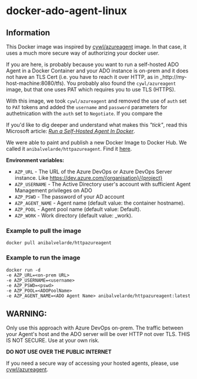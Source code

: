 # docker-ado-agent-linux

## Information

This Docker image was inspired by [cywl/azureagent](https://hub.docker.com/r/cywl/azureagent) image. In that case, it uses a much more secure way of authorizing your docker user.

If you are here, is probably because you want to run a self-hosted ADO Agent in a Docker Container and your ADO instance is on-prem and it does not have an TLS Cert (i.e. you have to reach it over HTTP, as in \_http://my-host-machine:8080/tfs). You probably also found the `cywl/azureagent` image, but that one uses PAT which requires you to use TLS (HTTPS).

With this image, we took `cywl/azureagent` and removed the use of `auth` set to `PAT` tokens and added the `username` and `password` parameters for authetnication with the `auth` set to `Negotiate`. If you compare the

If you'd like to dig deeper and understand what makes this _"tick"_, read this Microsoft article: [_Run a Self-Hosted Agent In Docker_](https://docs.microsoft.com/en-us/azure/devops/pipelines/agents/docker?view=azure-devops).

We were able to paint and publish a new Docker Image to Docker Hub. We called it `anibalvelarde/httpazureagent`. Find it [here](https://hub.docker.com/r/anibalvelarde/httpazureagent).

**Environment variables:**

- `AZP_URL` - The URL of the Azure DevOps or Azure DevOps Server instance. Like https://dev.azure.com/{organisation}/{project}
- `AZP_USERNAME` - The Active Directory user's account with sufficient Agent Management privileges on ADO
- `AZP_PSWD` - The password of your AD account
- `AZP_AGENT_NAME` - Agent name (default value: the container hostname).
- `AZP_POOL` - Agent pool name (default value: Default).
- `AZP_WORK` - Work directory (default value: \_work).

### Example to pull the image

```
docker pull anibalvelarde/httpazureagent

```

### Example to run the image

```
docker run -d
-e AZP_URL=<on-prem URL>
-e AZP_USERNAME=<username>
-e AZP_PSWD=<pswd>
-e AZP_POOL=<ADOPoolName>
-e AZP_AGENT_NAME=<ADO Agent Name> anibalvelarde/httpazureagent:latest

```

## WARNING:

Only use this approach with Azure DevOps on-prem. The traffic between your Agent's host and the ADO server will be over HTTP not over TLS. THIS IS NOT SECURE. Use at your own risk.

**DO NOT USE OVER THE PUBLIC INTERNET**

If you need a secure way of accessing your hosted agents, please, use [cywl/azureagent](https://hub.docker.com/r/cywl/azureagent).
